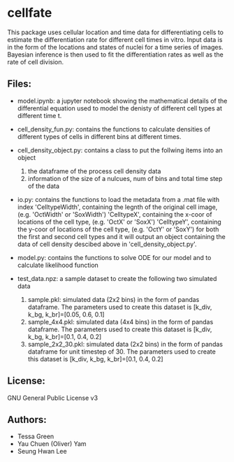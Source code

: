 # cellfate

This package uses cellular location and time data for differentiating cells to estimate the differentiation rate for different cell times in vitro. Input data is in the form of the locations and states of nuclei for a time series of images. Bayesian inference is then used to fit the differentiation rates as well as the rate of cell division.

## Files:

- model.ipynb: a jupyter notebook showing the mathematical details of the differential equation used to model the denisty of different cell types at different time t.

- cell_density_fun.py: contains the functions to calculate densities of different types of cells in different bins at different times.

- cell_density_object.py: contains a class to put the follwing items into an object 
    1) the dataframe of the process cell density data 
    2) information of the size of a nulcues, num of bins and total time step of the data

- io.py: contains the functions to load the metadata from a .mat file with index 
    'CelltypeWidth', containing the legnth of the original cell image, (e.g. 'OctWidth' or 'SoxWidth')
    'CelltypeX', containing the x-coor of locations of the cell type, (e.g. 'OctX' or 'SoxX')
    'CelltypeY', containing the y-coor of locations of the cell type, (e.g. 'OctY' or 'SoxY')
  for both the first and second cell types and it will output an object containing the data of cell density descibed above in 'cell_density_object.py'.

- model.py: contains the functions to solve ODE for our model and to calculate likelihood function

- test_data.npz: a sample dataset to create the following two simulated data
    1) sample.pkl: simulated data (2x2 bins) in the form of pandas dataframe. The parameters used to create this dataset is [k_div, k_bg, k_br]=[0.05, 0.6, 0.1]
    2) sample_4x4.pkl: simulated data (4x4 bins) in the form of pandas dataframe. The parameters used to create this dataset is [k_div, k_bg, k_br]=[0.1, 0.4, 0.2]
    3) sample_2x2_30.pkl: simulated data (2x2 bins) in the form of pandas dataframe for unit timestep of 30. The parameters used to create this dataset is [k_div, k_bg, k_br]=[0.1, 0.4, 0.2]  

## License:

GNU General Public License v3

## Authors:

- Tessa Green
- Yau Chuen (Oliver) Yam
- Seung Hwan Lee

